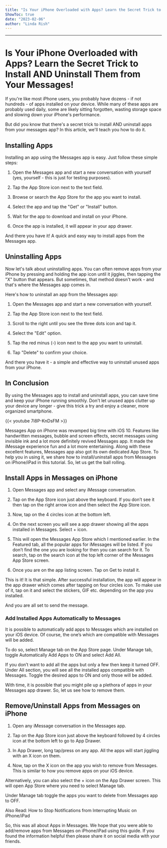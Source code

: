 ```yaml
---
title: "Is Your iPhone Overloaded with Apps? Learn the Secret Trick to Install AND Uninstall Them from Your Messages!"
ShowToc: true 
date: "2023-02-06"
author: "Linda Rish"
---
```

*****
# Is Your iPhone Overloaded with Apps? Learn the Secret Trick to Install AND Uninstall Them from Your Messages!

If you're like most iPhone users, you probably have dozens - if not hundreds - of apps installed on your device. While many of these apps are probably used daily, some are likely sitting forgotten, wasting storage space and slowing down your iPhone's performance.

But did you know that there's a secret trick to install AND uninstall apps from your messages app? In this article, we'll teach you how to do it.

## Installing Apps

Installing an app using the Messages app is easy. Just follow these simple steps:

1. Open the Messages app and start a new conversation with yourself (yes, yourself - this is just for testing purposes).

2. Tap the App Store icon next to the text field.

3. Browse or search the App Store for the app you want to install.

4. Select the app and tap the "Get" or "Install" button.

5. Wait for the app to download and install on your iPhone.

6. Once the app is installed, it will appear in your app drawer.

And there you have it! A quick and easy way to install apps from the Messages app.

## Uninstalling Apps

Now let's talk about uninstalling apps. You can often remove apps from your iPhone by pressing and holding the app icon until it jiggles, then tapping the "X" button that appears. But sometimes, that method doesn't work - and that's where the Messages app comes in.

Here's how to uninstall an app from the Messages app:

1. Open the Messages app and start a new conversation with yourself.

2. Tap the App Store icon next to the text field.

3. Scroll to the right until you see the three dots icon and tap it.

4. Select the "Edit" option.

5. Tap the red minus (-) icon next to the app you want to uninstall.

6. Tap "Delete" to confirm your choice.

And there you have it - a simple and effective way to uninstall unused apps from your iPhone.

## In Conclusion

By using the Messages app to install and uninstall apps, you can save time and keep your iPhone running smoothly. Don't let unused apps clutter up your device any longer - give this trick a try and enjoy a cleaner, more organized smartphone.

{{< youtube 7i8P-KnDsFM >}} 



Messages App on iPhone was revamped big time with iOS 10. Features like handwritten messages, bubble and screen effects, secret messages using invisible ink and a lot more definitely revived Messages app. It made the iMessage experience fun and a lot more entertaining. Along with these excellent features, Messages app also got its own dedicated App Store. To help you in using it, we share how to install/uninstall apps from Messages on iPhone/iPad in this tutorial. So, let us get the ball rolling.
 

 
## Install Apps in Messages on iPhone
 
1. Open Messages app and select any iMessage conversation.
 
2. Tap on the App Store icon just above the keyboard. If you don’t see it then tap on the right arrow icon and then select the App Store icon.
 
3. Now, tap on the 4 circles icon at the bottom left.
 
4. On the next screen you will see a app drawer showing all the apps installed in Messages. Select + icon.
 
5. This will open the Messages App Store which I mentioned earlier. In the Featured tab, all the popular apps for iMessages will be listed. If you don’t find the one you are looking for then you can search for it. To search, tap on the search icon at the top left corner of the Messages App Store screen.
 
6. Once you are on the app listing screen. Tap on Get to install it.
 
This is it! It is that simple. After successful installation, the app will appear in the app drawer which comes after tapping on four circles icon. To make use of it, tap on it and select the stickers, GIF etc. depending on the app you installed.
 
And you are all set to send the message.
 
### Add Installed Apps Automatically to Messages
 
It is possible to automatically add apps to Messages which are installed on your iOS device. Of course, the one’s which are compatible with Messages will be added.
 
To do so, select Manage tab on the App Store page. Under Manage tab, toggle Automatically Add Apps to ON and select Add All.
 
If you don’t want to add all the apps but only a few then keep it turned OFF. Under All section, you will see all the installed apps compatible with Messages. Toggle the desired apps to ON and only those will be added.
 
With time, it is possible that you might pile up a plethora of apps in your Messages app drawer. So, let us see how to remove them.
 
## Remove/Uninstall Apps from Messages on iPhone
 
1. Open any iMessage conversation in the Messages app.
 
2. Tap on the App Store icon just above the keyboard followed by 4 circles icon at the bottom left to go to App Drawer.
 
3. In App Drawer, long tap/press on any app. All the apps will start jiggling with an X icon on them.
 
4. Now, tap on the X icon on the app you wish to remove from Messages. This is similar to how you remove apps on your iOS device.
 
Alternatively, you can also select the + icon on the App Drawer screen. This will open App Store where you need to select Manage tab.
 
Under Manage tab toggle the apps you want to delete from Messages app to OFF.
 
Also Read: How to Stop Notifications from Interrupting Music on iPhone/iPad
 
So, this was all about Apps in Messages. We hope that you were able to add/remove apps from Messages on iPhone/iPad using this guide. If you found the information helpful then please share it on social media with your friends.




